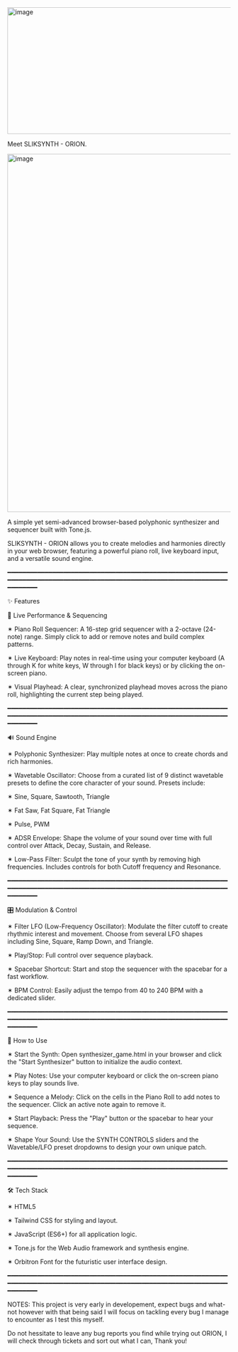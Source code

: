 <img width="986" height="285" alt="image" src="https://github.com/user-attachments/assets/e8dcfbc7-0d1d-4cbb-9d2e-41645ff7b738" />

Meet SLIKSYNTH - ORION.

<img width="1314" height="806" alt="image" src="https://github.com/user-attachments/assets/e4964987-06d7-4131-808c-e72057a1244a" />

A simple yet semi-advanced browser-based polyphonic synthesizer and sequencer built with Tone.js. 

SLIKSYNTH - ORION allows you to create melodies and harmonies directly in your web browser, 
featuring a powerful piano roll, live keyboard input, and a versatile sound engine.

━━━━━━━━━━━━━━━━━━━━━━━━━━━━━━━━━━━━━━━━━━━━━━━━━━━━━━━━━━━━━━━━━━━━━━━━━━━━━━━━━━━━━━━━━━━━━━━━━━━━━━━━━━━━━━━━━━━━━━━━━━━━━━

✨ Features

🎹 Live Performance & Sequencing

✶ Piano Roll Sequencer: A 16-step grid sequencer with a 2-octave (24-note) range. Simply click to add or remove notes and build complex patterns.

✶ Live Keyboard: Play notes in real-time using your computer keyboard (A through K for white keys, W through I for black keys) or by clicking the on-screen piano.

✶ Visual Playhead: A clear, synchronized playhead moves across the piano roll, highlighting the current step being played.

━━━━━━━━━━━━━━━━━━━━━━━━━━━━━━━━━━━━━━━━━━━━━━━━━━━━━━━━━━━━━━━━━━━━━━━━━━━━━━━━━━━━━━━━━━━━━━━━━━━━━━━━━━━━━━━━━━━━━━━━━━━━━━

🔊 Sound Engine

✶ Polyphonic Synthesizer: Play multiple notes at once to create chords and rich harmonies.

✶ Wavetable Oscillator: Choose from a curated list of 9 distinct wavetable presets to define the core character of your sound. Presets include:

✶ Sine, Square, Sawtooth, Triangle

✶ Fat Saw, Fat Square, Fat Triangle

✶ Pulse, PWM

✶ ADSR Envelope: Shape the volume of your sound over time with full control over Attack, Decay, Sustain, and Release.

✶ Low-Pass Filter: Sculpt the tone of your synth by removing high frequencies. Includes controls for both Cutoff frequency and Resonance.

━━━━━━━━━━━━━━━━━━━━━━━━━━━━━━━━━━━━━━━━━━━━━━━━━━━━━━━━━━━━━━━━━━━━━━━━━━━━━━━━━━━━━━━━━━━━━━━━━━━━━━━━━━━━━━━━━━━━━━━━━━━━━━

🎛️ Modulation & Control

✶ Filter LFO (Low-Frequency Oscillator): Modulate the filter cutoff to create rhythmic interest and movement. Choose from several LFO shapes including Sine, Square, Ramp Down, and Triangle.

✶ Play/Stop: Full control over sequence playback.

✶ Spacebar Shortcut: Start and stop the sequencer with the spacebar for a fast workflow.

✶ BPM Control: Easily adjust the tempo from 40 to 240 BPM with a dedicated slider.

━━━━━━━━━━━━━━━━━━━━━━━━━━━━━━━━━━━━━━━━━━━━━━━━━━━━━━━━━━━━━━━━━━━━━━━━━━━━━━━━━━━━━━━━━━━━━━━━━━━━━━━━━━━━━━━━━━━━━━━━━━━━━━

🚀 How to Use

✶ Start the Synth: Open synthesizer_game.html in your browser and click the "Start Synthesizer" button to initialize the audio context.

✶ Play Notes: Use your computer keyboard or click the on-screen piano keys to play sounds live.

✶ Sequence a Melody: Click on the cells in the Piano Roll to add notes to the sequencer. Click an active note again to remove it.

✶ Start Playback: Press the "Play" button or the spacebar to hear your sequence.

✶ Shape Your Sound: Use the SYNTH CONTROLS sliders and the Wavetable/LFO preset dropdowns to design your own unique patch.

━━━━━━━━━━━━━━━━━━━━━━━━━━━━━━━━━━━━━━━━━━━━━━━━━━━━━━━━━━━━━━━━━━━━━━━━━━━━━━━━━━━━━━━━━━━━━━━━━━━━━━━━━━━━━━━━━━━━━━━━━━━━━━

🛠️ Tech Stack

✶ HTML5

✶ Tailwind CSS for styling and layout.

✶ JavaScript (ES6+) for all application logic.

✶ Tone.js for the Web Audio framework and synthesis engine.

✶ Orbitron Font for the futuristic user interface design.

━━━━━━━━━━━━━━━━━━━━━━━━━━━━━━━━━━━━━━━━━━━━━━━━━━━━━━━━━━━━━━━━━━━━━━━━━━━━━━━━━━━━━━━━━━━━━━━━━━━━━━━━━━━━━━━━━━━━━━━━━━━━━━

NOTES: This project is very early in developement, expect bugs and what-not however with that being said I will focus on tackling
every bug I manage to encounter as I test this myself.

Do not hessitate to leave any bug reports you find while trying out ORION, I will check through tickets and sort out what I can, Thank you!


